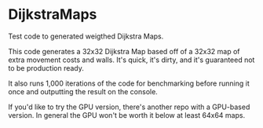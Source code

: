 # DijkstraMaps
Test code to generated weigthed Dijkstra Maps.

This code generates a 32x32 Dijkstra Map based off of a 32x32 map of extra movement costs and walls.
It's quick, it's dirty, and it's guaranteed not to be production ready.

It also runs 1,000 iterations of the code for benchmarking before running it once and outputting the result on the console.

If you'd like to try the GPU version, there's another repo with a GPU-based version. In general the GPU won't be worth it below at least 64x64 maps.
